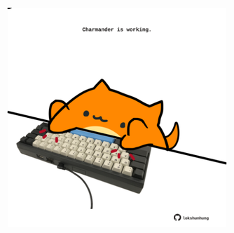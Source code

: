 <!-- built at 27/04/2022, 11:00:59 UTC -->
<p align="center">
  <img width="500" height="500" src="./ReadmeImage.svg">
</p>

